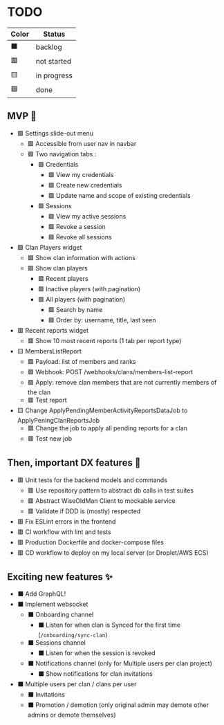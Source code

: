 # TODO

| Color | Status      |
| ----- | ----------- |
| ⬛    | backlog     |
| 🟥    | not started |
| 🟨    | in progress |
| 🟩    | done        |

## MVP 🚀

- 🟩 Settings slide-out menu
  - 🟩 Accessible from user nav in navbar
  - 🟩 Two navigation tabs :
    - 🟩 Credentials
      - 🟩 View my credentials
      - 🟩 Create new credentials
      - 🟩 Update name and scope of existing credentials
    - 🟩 Sessions
      - 🟩 View my active sessions
      - 🟩 Revoke a session
      - 🟩 Revoke all sessions
- 🟩 Clan Players widget
  - 🟩 Show clan information with actions
  - 🟩 Show clan players
    - 🟩 Recent players
    - 🟩 Inactive players (with pagination)
    - 🟩 All players (with pagination)
      - 🟩 Search by name
      - 🟩 Order by: username, title, last seen
- 🟥 Recent reports widget
  - 🟥 Show 10 most recent reports (1 tab per report type)
- 🟨 MembersListReport
  - 🟩 Payload: list of members and ranks
  - 🟩 Webhook: POST /webhooks/clans/members-list-report
  - 🟩 Apply: remove clan members that are not currently members of the clan
  - 🟥 Test report
- 🟨 Change ApplyPendingMemberActivityReportsDataJob to ApplyPeningClanReportsJob
  - 🟩 Change the job to apply all pending reports for a clan
  - 🟥 Test new job

## Then, important DX features 🚧

- 🟥 Unit tests for the backend models and commands
  - 🟥 Use repository pattern to abstract db calls in test suites
  - 🟥 Abstract WiseOldMan Client to mockable service
  - 🟥 Validate if DDD is (mostly) respected
- 🟥 Fix ESLint errors in the frontend
- 🟥 CI workflow with lint and tests
- 🟥 Production Dockerfile and docker-compose files
- 🟥 CD workflow to deploy on my local server (or Droplet/AWS ECS)

## Exciting new features ✨

- ⬛ Add GraphQL!
- ⬛ Implement websocket
  - ⬛ Onboarding channel
    - ⬛ Listen for when clan is Synced for the first time (`/onboarding/sync-clan`)
  - ⬛ Sessions channel
    - ⬛ Listen for when the session is revoked
  - ⬛ Notifications channel (only for Multiple users per clan project)
    - ⬛ Show notifications for clan invitations
- ⬛ Multiple users per clan / clans per user
  - ⬛ Invitations
  - ⬛ Promotion / demotion (only original admin may demote other admins or demote themselves)
